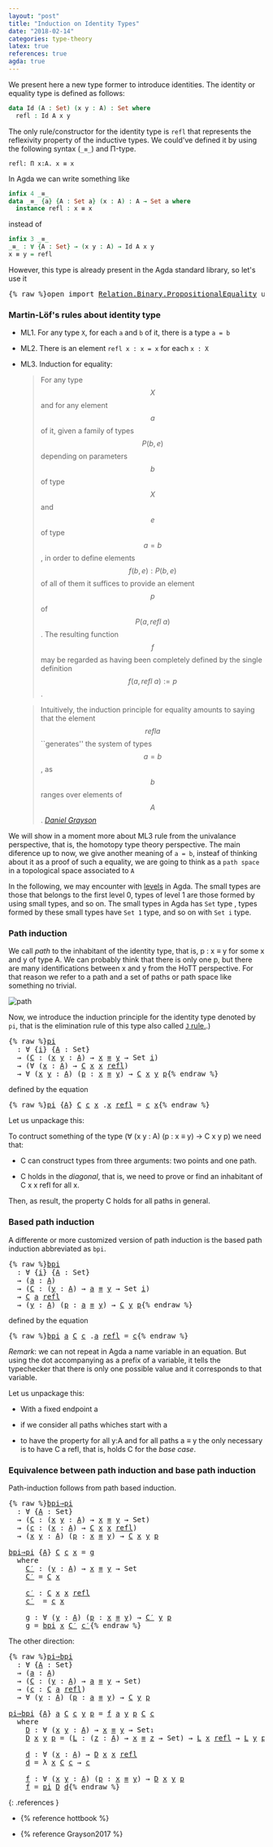 ```yaml
---
layout: "post"
title: "Induction on Identity Types"
date: "2018-02-14"
categories: type-theory
latex: true
references: true
agda: true
---
```


We present here a new type former to introduce identities.
The identity or equality type is defined as follows:

```agda
data Id (A : Set) (x y : A) : Set where
  refl : Id A x y
```

The only rule/constructor for the identity type is `refl` that represents the reflexivity property of
the inductive types. We could've defined it by using the following syntax (`_≡_`) and Π-type.

```
refl: Π x:A. x ≡ x
```

In Agda we can write something like

```agda
infix 4 _≡_
data _≡_ {a} {A : Set a} (x : A) : A → Set a where
  instance refl : x ≡ x
```

instead of

```agda
infix 3 _≡_
_≡_ : ∀ {A : Set} → (x y : A) → Id A x y
x ≡ y = refl
```

However, this type is already present in the Agda standard library, so let's use it

<pre class="Agda">{% raw %}<a id="880" class="Keyword">open</a> <a id="885" class="Keyword">import</a> <a id="892" href="https://agda.github.io/agda-stdlib/Relation.Binary.PropositionalEquality.html" class="Module">Relation.Binary.PropositionalEquality</a> <a id="930" class="Keyword">using</a> <a id="936" class="Symbol">(</a><a id="937" href="https://agda.github.io/agda-stdlib/Agda.Builtin.Equality.html#140" class="InductiveConstructor">refl</a><a id="941" class="Symbol">;</a> <a id="943" href="https://agda.github.io/agda-stdlib/Agda.Builtin.Equality.html#83" class="Datatype Operator">_≡_</a><a id="946" class="Symbol">)</a>{% endraw %}</pre>

### Martin-Löf's rules about identity type

- ML1. For any type `X`, for each `a` and `b` of it, there is a type `a = b`

- ML2. There is an element `refl x : x = x` for each `x : X`

- ML3. Induction for equality:

    > For any type $$X$$ and for any element $$a$$ of it, given a family of types $$P(b,e)$$
    depending on parameters $$b$$ of type $$X$$ and $$e$$ of type $$a=b$$, in order to
    define elements $$f(b,e) : P(b,e)$$ of all of them it suffices to provide an
    element $$p$$ of $$P(a, refl\ a)$$.  The resulting function $$f$$ may be regarded as
    having been completely defined by the single definition $$f(a, refl\ a) := p$$.


    > Intuitively, the induction principle for equality amounts to saying that the
    element $$refl a$$ ``generates'' the system of types $$a=b$$, as $$b$$ ranges
    over elements of $$A$$.
    <cite>[Daniel Grayson](http://arxiv.org/abs/1711.01477)</cite>

We will show in a moment more about ML3 rule from the univalance perspective,
that is, the homotopy type theory perspective. The main diference up to now, we
give another meaning of `a = b`, insteaf of thinking about it as a proof of such
a equality, we are going to think as a `path space` in a topological space
associated to `A`


In the following, we may encounter with [levels](https://pigworker.wordpress.com/2015/01/09/universe-hierarchies/) in Agda.
The small types are those that belongs to the first level 0, types of level 1 are
those formed by using small types, and so on. The small types in Agda has `Set` type ,
types formed by these small types have `Set 1` type, and so on with `Set i` type.

### Path induction

We call *path* to the inhabitant of the identity type, that is, p : x ≡ y for
some x and y of type A. We can probably think that there is only one p, but
there are many identifications between x and y from the HoTT perspective. For that
reason we refer to a path and a set of paths or path space like something no trivial.

![path](/assets/ipe-images/path.png)

Now, we introduce the induction principle for the identity type denoted by `pi`,
that is the elimination rule of this type also called [`J` rule.](https://homotopytypetheory.org/2011/04/10/just-kidding-understanding-identity-elimination-in-homotopy-type-theory/).)

<pre class="Agda">{% raw %}<a id="pi"></a><a id="3244" href="{% endraw %}{{ site.baseurl }}{% link _posts/2018-02-14-induction-on-identity-types.md %}{% raw %}#3244" class="Function">pi</a>
  <a id="3249" class="Symbol">:</a> <a id="3251" class="Symbol">∀</a> <a id="3253" class="Symbol">{</a><a id="3254" href="{% endraw %}{{ site.baseurl }}{% link _posts/2018-02-14-induction-on-identity-types.md %}{% raw %}#3254" class="Bound">i</a><a id="3255" class="Symbol">}</a> <a id="3257" class="Symbol">{</a><a id="3258" href="{% endraw %}{{ site.baseurl }}{% link _posts/2018-02-14-induction-on-identity-types.md %}{% raw %}#3258" class="Bound">A</a> <a id="3260" class="Symbol">:</a> <a id="3262" class="PrimitiveType">Set</a><a id="3265" class="Symbol">}</a>
  <a id="3269" class="Symbol">→</a> <a id="3271" class="Symbol">(</a><a id="3272" href="{% endraw %}{{ site.baseurl }}{% link _posts/2018-02-14-induction-on-identity-types.md %}{% raw %}#3272" class="Bound">C</a> <a id="3274" class="Symbol">:</a> <a id="3276" class="Symbol">(</a><a id="3277" href="{% endraw %}{{ site.baseurl }}{% link _posts/2018-02-14-induction-on-identity-types.md %}{% raw %}#3277" class="Bound">x</a> <a id="3279" href="{% endraw %}{{ site.baseurl }}{% link _posts/2018-02-14-induction-on-identity-types.md %}{% raw %}#3279" class="Bound">y</a> <a id="3281" class="Symbol">:</a> <a id="3283" href="{% endraw %}{{ site.baseurl }}{% link _posts/2018-02-14-induction-on-identity-types.md %}{% raw %}#3258" class="Bound">A</a><a id="3284" class="Symbol">)</a> <a id="3286" class="Symbol">→</a> <a id="3288" href="{% endraw %}{{ site.baseurl }}{% link _posts/2018-02-14-induction-on-identity-types.md %}{% raw %}#3277" class="Bound">x</a> <a id="3290" href="https://agda.github.io/agda-stdlib/Agda.Builtin.Equality.html#83" class="Datatype Operator">≡</a> <a id="3292" href="{% endraw %}{{ site.baseurl }}{% link _posts/2018-02-14-induction-on-identity-types.md %}{% raw %}#3279" class="Bound">y</a> <a id="3294" class="Symbol">→</a> <a id="3296" class="PrimitiveType">Set</a> <a id="3300" href="{% endraw %}{{ site.baseurl }}{% link _posts/2018-02-14-induction-on-identity-types.md %}{% raw %}#3254" class="Bound">i</a><a id="3301" class="Symbol">)</a>
  <a id="3305" class="Symbol">→</a> <a id="3307" class="Symbol">(∀</a> <a id="3310" class="Symbol">(</a><a id="3311" href="{% endraw %}{{ site.baseurl }}{% link _posts/2018-02-14-induction-on-identity-types.md %}{% raw %}#3311" class="Bound">x</a> <a id="3313" class="Symbol">:</a> <a id="3315" href="{% endraw %}{{ site.baseurl }}{% link _posts/2018-02-14-induction-on-identity-types.md %}{% raw %}#3258" class="Bound">A</a><a id="3316" class="Symbol">)</a> <a id="3318" class="Symbol">→</a> <a id="3320" href="{% endraw %}{{ site.baseurl }}{% link _posts/2018-02-14-induction-on-identity-types.md %}{% raw %}#3272" class="Bound">C</a> <a id="3322" href="{% endraw %}{{ site.baseurl }}{% link _posts/2018-02-14-induction-on-identity-types.md %}{% raw %}#3311" class="Bound">x</a> <a id="3324" href="{% endraw %}{{ site.baseurl }}{% link _posts/2018-02-14-induction-on-identity-types.md %}{% raw %}#3311" class="Bound">x</a> <a id="3326" href="https://agda.github.io/agda-stdlib/Agda.Builtin.Equality.html#140" class="InductiveConstructor">refl</a><a id="3330" class="Symbol">)</a>
  <a id="3334" class="Symbol">→</a> <a id="3336" class="Symbol">∀</a> <a id="3338" class="Symbol">(</a><a id="3339" href="{% endraw %}{{ site.baseurl }}{% link _posts/2018-02-14-induction-on-identity-types.md %}{% raw %}#3339" class="Bound">x</a> <a id="3341" href="{% endraw %}{{ site.baseurl }}{% link _posts/2018-02-14-induction-on-identity-types.md %}{% raw %}#3341" class="Bound">y</a> <a id="3343" class="Symbol">:</a> <a id="3345" href="{% endraw %}{{ site.baseurl }}{% link _posts/2018-02-14-induction-on-identity-types.md %}{% raw %}#3258" class="Bound">A</a><a id="3346" class="Symbol">)</a> <a id="3348" class="Symbol">(</a><a id="3349" href="{% endraw %}{{ site.baseurl }}{% link _posts/2018-02-14-induction-on-identity-types.md %}{% raw %}#3349" class="Bound">p</a> <a id="3351" class="Symbol">:</a> <a id="3353" href="{% endraw %}{{ site.baseurl }}{% link _posts/2018-02-14-induction-on-identity-types.md %}{% raw %}#3339" class="Bound">x</a> <a id="3355" href="https://agda.github.io/agda-stdlib/Agda.Builtin.Equality.html#83" class="Datatype Operator">≡</a> <a id="3357" href="{% endraw %}{{ site.baseurl }}{% link _posts/2018-02-14-induction-on-identity-types.md %}{% raw %}#3341" class="Bound">y</a><a id="3358" class="Symbol">)</a> <a id="3360" class="Symbol">→</a> <a id="3362" href="{% endraw %}{{ site.baseurl }}{% link _posts/2018-02-14-induction-on-identity-types.md %}{% raw %}#3272" class="Bound">C</a> <a id="3364" href="{% endraw %}{{ site.baseurl }}{% link _posts/2018-02-14-induction-on-identity-types.md %}{% raw %}#3339" class="Bound">x</a> <a id="3366" href="{% endraw %}{{ site.baseurl }}{% link _posts/2018-02-14-induction-on-identity-types.md %}{% raw %}#3341" class="Bound">y</a> <a id="3368" href="{% endraw %}{{ site.baseurl }}{% link _posts/2018-02-14-induction-on-identity-types.md %}{% raw %}#3349" class="Bound">p</a>{% endraw %}</pre>

defined by the equation

<pre class="Agda">{% raw %}<a id="3420" href="{% endraw %}{{ site.baseurl }}{% link _posts/2018-02-14-induction-on-identity-types.md %}{% raw %}#3244" class="Function">pi</a> <a id="3423" class="Symbol">{</a><a id="3424" href="{% endraw %}{{ site.baseurl }}{% link _posts/2018-02-14-induction-on-identity-types.md %}{% raw %}#3424" class="Bound">A</a><a id="3425" class="Symbol">}</a> <a id="3427" href="{% endraw %}{{ site.baseurl }}{% link _posts/2018-02-14-induction-on-identity-types.md %}{% raw %}#3427" class="Bound">C</a> <a id="3429" href="{% endraw %}{{ site.baseurl }}{% link _posts/2018-02-14-induction-on-identity-types.md %}{% raw %}#3429" class="Bound">c</a> <a id="3431" href="{% endraw %}{{ site.baseurl }}{% link _posts/2018-02-14-induction-on-identity-types.md %}{% raw %}#3431" class="Bound">x</a> <a id="3433" class="DottedPattern Symbol">.</a><a id="3434" href="{% endraw %}{{ site.baseurl }}{% link _posts/2018-02-14-induction-on-identity-types.md %}{% raw %}#3431" class="DottedPattern Bound">x</a> <a id="3436" href="https://agda.github.io/agda-stdlib/Agda.Builtin.Equality.html#140" class="InductiveConstructor">refl</a> <a id="3441" class="Symbol">=</a> <a id="3443" href="{% endraw %}{{ site.baseurl }}{% link _posts/2018-02-14-induction-on-identity-types.md %}{% raw %}#3429" class="Bound">c</a> <a id="3445" href="{% endraw %}{{ site.baseurl }}{% link _posts/2018-02-14-induction-on-identity-types.md %}{% raw %}#3431" class="Bound">x</a>{% endraw %}</pre>

Let us unpackage this:

To contruct something of the type (∀ (x y : A) (p : x ≡ y) → C x y p) we need that:

+ C can construct types from three arguments: two points and one path.

+ C holds in the *diagonal*, that is, we need to prove or find an
inhabitant of C x x refl for all x.

Then, as result, the property C holds for all paths in general.

### Based path induction

A differente or more customized version of path induction is the based
path induction abbreviated as `bpi`.

<pre class="Agda">{% raw %}<a id="bpi"></a><a id="3956" href="{% endraw %}{{ site.baseurl }}{% link _posts/2018-02-14-induction-on-identity-types.md %}{% raw %}#3956" class="Function">bpi</a>
  <a id="3962" class="Symbol">:</a> <a id="3964" class="Symbol">∀</a> <a id="3966" class="Symbol">{</a><a id="3967" href="{% endraw %}{{ site.baseurl }}{% link _posts/2018-02-14-induction-on-identity-types.md %}{% raw %}#3967" class="Bound">i</a><a id="3968" class="Symbol">}</a> <a id="3970" class="Symbol">{</a><a id="3971" href="{% endraw %}{{ site.baseurl }}{% link _posts/2018-02-14-induction-on-identity-types.md %}{% raw %}#3971" class="Bound">A</a> <a id="3973" class="Symbol">:</a> <a id="3975" class="PrimitiveType">Set</a><a id="3978" class="Symbol">}</a>
  <a id="3982" class="Symbol">→</a> <a id="3984" class="Symbol">(</a><a id="3985" href="{% endraw %}{{ site.baseurl }}{% link _posts/2018-02-14-induction-on-identity-types.md %}{% raw %}#3985" class="Bound">a</a> <a id="3987" class="Symbol">:</a> <a id="3989" href="{% endraw %}{{ site.baseurl }}{% link _posts/2018-02-14-induction-on-identity-types.md %}{% raw %}#3971" class="Bound">A</a><a id="3990" class="Symbol">)</a>
  <a id="3994" class="Symbol">→</a> <a id="3996" class="Symbol">(</a><a id="3997" href="{% endraw %}{{ site.baseurl }}{% link _posts/2018-02-14-induction-on-identity-types.md %}{% raw %}#3997" class="Bound">C</a> <a id="3999" class="Symbol">:</a> <a id="4001" class="Symbol">(</a><a id="4002" href="{% endraw %}{{ site.baseurl }}{% link _posts/2018-02-14-induction-on-identity-types.md %}{% raw %}#4002" class="Bound">y</a> <a id="4004" class="Symbol">:</a> <a id="4006" href="{% endraw %}{{ site.baseurl }}{% link _posts/2018-02-14-induction-on-identity-types.md %}{% raw %}#3971" class="Bound">A</a><a id="4007" class="Symbol">)</a> <a id="4009" class="Symbol">→</a> <a id="4011" href="{% endraw %}{{ site.baseurl }}{% link _posts/2018-02-14-induction-on-identity-types.md %}{% raw %}#3985" class="Bound">a</a> <a id="4013" href="https://agda.github.io/agda-stdlib/Agda.Builtin.Equality.html#83" class="Datatype Operator">≡</a> <a id="4015" href="{% endraw %}{{ site.baseurl }}{% link _posts/2018-02-14-induction-on-identity-types.md %}{% raw %}#4002" class="Bound">y</a> <a id="4017" class="Symbol">→</a> <a id="4019" class="PrimitiveType">Set</a> <a id="4023" href="{% endraw %}{{ site.baseurl }}{% link _posts/2018-02-14-induction-on-identity-types.md %}{% raw %}#3967" class="Bound">i</a><a id="4024" class="Symbol">)</a>
  <a id="4028" class="Symbol">→</a> <a id="4030" href="{% endraw %}{{ site.baseurl }}{% link _posts/2018-02-14-induction-on-identity-types.md %}{% raw %}#3997" class="Bound">C</a> <a id="4032" href="{% endraw %}{{ site.baseurl }}{% link _posts/2018-02-14-induction-on-identity-types.md %}{% raw %}#3985" class="Bound">a</a> <a id="4034" href="https://agda.github.io/agda-stdlib/Agda.Builtin.Equality.html#140" class="InductiveConstructor">refl</a>
  <a id="4041" class="Symbol">→</a> <a id="4043" class="Symbol">(</a><a id="4044" href="{% endraw %}{{ site.baseurl }}{% link _posts/2018-02-14-induction-on-identity-types.md %}{% raw %}#4044" class="Bound">y</a> <a id="4046" class="Symbol">:</a> <a id="4048" href="{% endraw %}{{ site.baseurl }}{% link _posts/2018-02-14-induction-on-identity-types.md %}{% raw %}#3971" class="Bound">A</a><a id="4049" class="Symbol">)</a> <a id="4051" class="Symbol">(</a><a id="4052" href="{% endraw %}{{ site.baseurl }}{% link _posts/2018-02-14-induction-on-identity-types.md %}{% raw %}#4052" class="Bound">p</a> <a id="4054" class="Symbol">:</a> <a id="4056" href="{% endraw %}{{ site.baseurl }}{% link _posts/2018-02-14-induction-on-identity-types.md %}{% raw %}#3985" class="Bound">a</a> <a id="4058" href="https://agda.github.io/agda-stdlib/Agda.Builtin.Equality.html#83" class="Datatype Operator">≡</a> <a id="4060" href="{% endraw %}{{ site.baseurl }}{% link _posts/2018-02-14-induction-on-identity-types.md %}{% raw %}#4044" class="Bound">y</a><a id="4061" class="Symbol">)</a> <a id="4063" class="Symbol">→</a> <a id="4065" href="{% endraw %}{{ site.baseurl }}{% link _posts/2018-02-14-induction-on-identity-types.md %}{% raw %}#3997" class="Bound">C</a> <a id="4067" href="{% endraw %}{{ site.baseurl }}{% link _posts/2018-02-14-induction-on-identity-types.md %}{% raw %}#4044" class="Bound">y</a> <a id="4069" href="{% endraw %}{{ site.baseurl }}{% link _posts/2018-02-14-induction-on-identity-types.md %}{% raw %}#4052" class="Bound">p</a>{% endraw %}</pre>

defined by the equation

<pre class="Agda">{% raw %}<a id="4121" href="{% endraw %}{{ site.baseurl }}{% link _posts/2018-02-14-induction-on-identity-types.md %}{% raw %}#3956" class="Function">bpi</a> <a id="4125" href="{% endraw %}{{ site.baseurl }}{% link _posts/2018-02-14-induction-on-identity-types.md %}{% raw %}#4125" class="Bound">a</a> <a id="4127" href="{% endraw %}{{ site.baseurl }}{% link _posts/2018-02-14-induction-on-identity-types.md %}{% raw %}#4127" class="Bound">C</a> <a id="4129" href="{% endraw %}{{ site.baseurl }}{% link _posts/2018-02-14-induction-on-identity-types.md %}{% raw %}#4129" class="Bound">c</a> <a id="4131" class="DottedPattern Symbol">.</a><a id="4132" href="{% endraw %}{{ site.baseurl }}{% link _posts/2018-02-14-induction-on-identity-types.md %}{% raw %}#4125" class="DottedPattern Bound">a</a> <a id="4134" href="https://agda.github.io/agda-stdlib/Agda.Builtin.Equality.html#140" class="InductiveConstructor">refl</a> <a id="4139" class="Symbol">=</a> <a id="4141" href="{% endraw %}{{ site.baseurl }}{% link _posts/2018-02-14-induction-on-identity-types.md %}{% raw %}#4129" class="Bound">c</a>{% endraw %}</pre>

*Remark*: we can not repeat in Agda a name variable in an equation. But using
the dot accompanying as a prefix of a variable, it tells the typechecker that
there is only one possible value and it corresponds to that variable.

Let us unpackage this:

+ With a fixed endpoint a

+ if we consider all paths whiches start with a

+ to have the property for all y:A and for all paths a ≡ y the only
necessary is to have C a refl, that is, holds C for the *base case*.


### Equivalence between path induction and base path induction

Path-induction follows from path based induction.

<pre class="Agda">{% raw %}<a id="bpi⇒pi"></a><a id="4749" href="{% endraw %}{{ site.baseurl }}{% link _posts/2018-02-14-induction-on-identity-types.md %}{% raw %}#4749" class="Function">bpi⇒pi</a>
  <a id="4758" class="Symbol">:</a> <a id="4760" class="Symbol">∀</a> <a id="4762" class="Symbol">{</a><a id="4763" href="{% endraw %}{{ site.baseurl }}{% link _posts/2018-02-14-induction-on-identity-types.md %}{% raw %}#4763" class="Bound">A</a> <a id="4765" class="Symbol">:</a> <a id="4767" class="PrimitiveType">Set</a><a id="4770" class="Symbol">}</a>
  <a id="4774" class="Symbol">→</a> <a id="4776" class="Symbol">(</a><a id="4777" href="{% endraw %}{{ site.baseurl }}{% link _posts/2018-02-14-induction-on-identity-types.md %}{% raw %}#4777" class="Bound">C</a> <a id="4779" class="Symbol">:</a> <a id="4781" class="Symbol">(</a><a id="4782" href="{% endraw %}{{ site.baseurl }}{% link _posts/2018-02-14-induction-on-identity-types.md %}{% raw %}#4782" class="Bound">x</a> <a id="4784" href="{% endraw %}{{ site.baseurl }}{% link _posts/2018-02-14-induction-on-identity-types.md %}{% raw %}#4784" class="Bound">y</a> <a id="4786" class="Symbol">:</a> <a id="4788" href="{% endraw %}{{ site.baseurl }}{% link _posts/2018-02-14-induction-on-identity-types.md %}{% raw %}#4763" class="Bound">A</a><a id="4789" class="Symbol">)</a> <a id="4791" class="Symbol">→</a> <a id="4793" href="{% endraw %}{{ site.baseurl }}{% link _posts/2018-02-14-induction-on-identity-types.md %}{% raw %}#4782" class="Bound">x</a> <a id="4795" href="https://agda.github.io/agda-stdlib/Agda.Builtin.Equality.html#83" class="Datatype Operator">≡</a> <a id="4797" href="{% endraw %}{{ site.baseurl }}{% link _posts/2018-02-14-induction-on-identity-types.md %}{% raw %}#4784" class="Bound">y</a> <a id="4799" class="Symbol">→</a> <a id="4801" class="PrimitiveType">Set</a><a id="4804" class="Symbol">)</a>
  <a id="4808" class="Symbol">→</a> <a id="4810" class="Symbol">(</a><a id="4811" href="{% endraw %}{{ site.baseurl }}{% link _posts/2018-02-14-induction-on-identity-types.md %}{% raw %}#4811" class="Bound">c</a> <a id="4813" class="Symbol">:</a> <a id="4815" class="Symbol">(</a><a id="4816" href="{% endraw %}{{ site.baseurl }}{% link _posts/2018-02-14-induction-on-identity-types.md %}{% raw %}#4816" class="Bound">x</a> <a id="4818" class="Symbol">:</a> <a id="4820" href="{% endraw %}{{ site.baseurl }}{% link _posts/2018-02-14-induction-on-identity-types.md %}{% raw %}#4763" class="Bound">A</a><a id="4821" class="Symbol">)</a> <a id="4823" class="Symbol">→</a> <a id="4825" href="{% endraw %}{{ site.baseurl }}{% link _posts/2018-02-14-induction-on-identity-types.md %}{% raw %}#4777" class="Bound">C</a> <a id="4827" href="{% endraw %}{{ site.baseurl }}{% link _posts/2018-02-14-induction-on-identity-types.md %}{% raw %}#4816" class="Bound">x</a> <a id="4829" href="{% endraw %}{{ site.baseurl }}{% link _posts/2018-02-14-induction-on-identity-types.md %}{% raw %}#4816" class="Bound">x</a> <a id="4831" href="https://agda.github.io/agda-stdlib/Agda.Builtin.Equality.html#140" class="InductiveConstructor">refl</a><a id="4835" class="Symbol">)</a>
  <a id="4839" class="Symbol">→</a> <a id="4841" class="Symbol">(</a><a id="4842" href="{% endraw %}{{ site.baseurl }}{% link _posts/2018-02-14-induction-on-identity-types.md %}{% raw %}#4842" class="Bound">x</a> <a id="4844" href="{% endraw %}{{ site.baseurl }}{% link _posts/2018-02-14-induction-on-identity-types.md %}{% raw %}#4844" class="Bound">y</a> <a id="4846" class="Symbol">:</a> <a id="4848" href="{% endraw %}{{ site.baseurl }}{% link _posts/2018-02-14-induction-on-identity-types.md %}{% raw %}#4763" class="Bound">A</a><a id="4849" class="Symbol">)</a> <a id="4851" class="Symbol">(</a><a id="4852" href="{% endraw %}{{ site.baseurl }}{% link _posts/2018-02-14-induction-on-identity-types.md %}{% raw %}#4852" class="Bound">p</a> <a id="4854" class="Symbol">:</a> <a id="4856" href="{% endraw %}{{ site.baseurl }}{% link _posts/2018-02-14-induction-on-identity-types.md %}{% raw %}#4842" class="Bound">x</a> <a id="4858" href="https://agda.github.io/agda-stdlib/Agda.Builtin.Equality.html#83" class="Datatype Operator">≡</a> <a id="4860" href="{% endraw %}{{ site.baseurl }}{% link _posts/2018-02-14-induction-on-identity-types.md %}{% raw %}#4844" class="Bound">y</a><a id="4861" class="Symbol">)</a> <a id="4863" class="Symbol">→</a> <a id="4865" href="{% endraw %}{{ site.baseurl }}{% link _posts/2018-02-14-induction-on-identity-types.md %}{% raw %}#4777" class="Bound">C</a> <a id="4867" href="{% endraw %}{{ site.baseurl }}{% link _posts/2018-02-14-induction-on-identity-types.md %}{% raw %}#4842" class="Bound">x</a> <a id="4869" href="{% endraw %}{{ site.baseurl }}{% link _posts/2018-02-14-induction-on-identity-types.md %}{% raw %}#4844" class="Bound">y</a> <a id="4871" href="{% endraw %}{{ site.baseurl }}{% link _posts/2018-02-14-induction-on-identity-types.md %}{% raw %}#4852" class="Bound">p</a>

<a id="4874" href="{% endraw %}{{ site.baseurl }}{% link _posts/2018-02-14-induction-on-identity-types.md %}{% raw %}#4749" class="Function">bpi⇒pi</a> <a id="4881" class="Symbol">{</a><a id="4882" href="{% endraw %}{{ site.baseurl }}{% link _posts/2018-02-14-induction-on-identity-types.md %}{% raw %}#4882" class="Bound">A</a><a id="4883" class="Symbol">}</a> <a id="4885" href="{% endraw %}{{ site.baseurl }}{% link _posts/2018-02-14-induction-on-identity-types.md %}{% raw %}#4885" class="Bound">C</a> <a id="4887" href="{% endraw %}{{ site.baseurl }}{% link _posts/2018-02-14-induction-on-identity-types.md %}{% raw %}#4887" class="Bound">c</a> <a id="4889" href="{% endraw %}{{ site.baseurl }}{% link _posts/2018-02-14-induction-on-identity-types.md %}{% raw %}#4889" class="Bound">x</a> <a id="4891" class="Symbol">=</a> <a id="4893" href="{% endraw %}{{ site.baseurl }}{% link _posts/2018-02-14-induction-on-identity-types.md %}{% raw %}#4987" class="Function">g</a>
  <a id="4897" class="Keyword">where</a>
    <a id="4907" href="{% endraw %}{{ site.baseurl }}{% link _posts/2018-02-14-induction-on-identity-types.md %}{% raw %}#4907" class="Function">C′</a> <a id="4910" class="Symbol">:</a> <a id="4912" class="Symbol">(</a><a id="4913" href="{% endraw %}{{ site.baseurl }}{% link _posts/2018-02-14-induction-on-identity-types.md %}{% raw %}#4913" class="Bound">y</a> <a id="4915" class="Symbol">:</a> <a id="4917" href="{% endraw %}{{ site.baseurl }}{% link _posts/2018-02-14-induction-on-identity-types.md %}{% raw %}#4882" class="Bound">A</a><a id="4918" class="Symbol">)</a> <a id="4920" class="Symbol">→</a> <a id="4922" href="{% endraw %}{{ site.baseurl }}{% link _posts/2018-02-14-induction-on-identity-types.md %}{% raw %}#4889" class="Bound">x</a> <a id="4924" href="https://agda.github.io/agda-stdlib/Agda.Builtin.Equality.html#83" class="Datatype Operator">≡</a> <a id="4926" href="{% endraw %}{{ site.baseurl }}{% link _posts/2018-02-14-induction-on-identity-types.md %}{% raw %}#4913" class="Bound">y</a> <a id="4928" class="Symbol">→</a> <a id="4930" class="PrimitiveType">Set</a>
    <a id="4938" href="{% endraw %}{{ site.baseurl }}{% link _posts/2018-02-14-induction-on-identity-types.md %}{% raw %}#4907" class="Function">C′</a> <a id="4941" class="Symbol">=</a> <a id="4943" href="{% endraw %}{{ site.baseurl }}{% link _posts/2018-02-14-induction-on-identity-types.md %}{% raw %}#4885" class="Bound">C</a> <a id="4945" href="{% endraw %}{{ site.baseurl }}{% link _posts/2018-02-14-induction-on-identity-types.md %}{% raw %}#4889" class="Bound">x</a>

    <a id="4952" href="{% endraw %}{{ site.baseurl }}{% link _posts/2018-02-14-induction-on-identity-types.md %}{% raw %}#4952" class="Function">c′</a> <a id="4955" class="Symbol">:</a> <a id="4957" href="{% endraw %}{{ site.baseurl }}{% link _posts/2018-02-14-induction-on-identity-types.md %}{% raw %}#4885" class="Bound">C</a> <a id="4959" href="{% endraw %}{{ site.baseurl }}{% link _posts/2018-02-14-induction-on-identity-types.md %}{% raw %}#4889" class="Bound">x</a> <a id="4961" href="{% endraw %}{{ site.baseurl }}{% link _posts/2018-02-14-induction-on-identity-types.md %}{% raw %}#4889" class="Bound">x</a> <a id="4963" href="https://agda.github.io/agda-stdlib/Agda.Builtin.Equality.html#140" class="InductiveConstructor">refl</a>
    <a id="4972" href="{% endraw %}{{ site.baseurl }}{% link _posts/2018-02-14-induction-on-identity-types.md %}{% raw %}#4952" class="Function">c′</a>  <a id="4976" class="Symbol">=</a> <a id="4978" href="{% endraw %}{{ site.baseurl }}{% link _posts/2018-02-14-induction-on-identity-types.md %}{% raw %}#4887" class="Bound">c</a> <a id="4980" href="{% endraw %}{{ site.baseurl }}{% link _posts/2018-02-14-induction-on-identity-types.md %}{% raw %}#4889" class="Bound">x</a>

    <a id="4987" href="{% endraw %}{{ site.baseurl }}{% link _posts/2018-02-14-induction-on-identity-types.md %}{% raw %}#4987" class="Function">g</a> <a id="4989" class="Symbol">:</a> <a id="4991" class="Symbol">∀</a> <a id="4993" class="Symbol">(</a><a id="4994" href="{% endraw %}{{ site.baseurl }}{% link _posts/2018-02-14-induction-on-identity-types.md %}{% raw %}#4994" class="Bound">y</a> <a id="4996" class="Symbol">:</a> <a id="4998" href="{% endraw %}{{ site.baseurl }}{% link _posts/2018-02-14-induction-on-identity-types.md %}{% raw %}#4882" class="Bound">A</a><a id="4999" class="Symbol">)</a> <a id="5001" class="Symbol">(</a><a id="5002" href="{% endraw %}{{ site.baseurl }}{% link _posts/2018-02-14-induction-on-identity-types.md %}{% raw %}#5002" class="Bound">p</a> <a id="5004" class="Symbol">:</a> <a id="5006" href="{% endraw %}{{ site.baseurl }}{% link _posts/2018-02-14-induction-on-identity-types.md %}{% raw %}#4889" class="Bound">x</a> <a id="5008" href="https://agda.github.io/agda-stdlib/Agda.Builtin.Equality.html#83" class="Datatype Operator">≡</a> <a id="5010" href="{% endraw %}{{ site.baseurl }}{% link _posts/2018-02-14-induction-on-identity-types.md %}{% raw %}#4994" class="Bound">y</a><a id="5011" class="Symbol">)</a> <a id="5013" class="Symbol">→</a> <a id="5015" href="{% endraw %}{{ site.baseurl }}{% link _posts/2018-02-14-induction-on-identity-types.md %}{% raw %}#4907" class="Function">C′</a> <a id="5018" href="{% endraw %}{{ site.baseurl }}{% link _posts/2018-02-14-induction-on-identity-types.md %}{% raw %}#4994" class="Bound">y</a> <a id="5020" href="{% endraw %}{{ site.baseurl }}{% link _posts/2018-02-14-induction-on-identity-types.md %}{% raw %}#5002" class="Bound">p</a>
    <a id="5026" href="{% endraw %}{{ site.baseurl }}{% link _posts/2018-02-14-induction-on-identity-types.md %}{% raw %}#4987" class="Function">g</a> <a id="5028" class="Symbol">=</a> <a id="5030" href="{% endraw %}{{ site.baseurl }}{% link _posts/2018-02-14-induction-on-identity-types.md %}{% raw %}#3956" class="Function">bpi</a> <a id="5034" href="{% endraw %}{{ site.baseurl }}{% link _posts/2018-02-14-induction-on-identity-types.md %}{% raw %}#4889" class="Bound">x</a> <a id="5036" href="{% endraw %}{{ site.baseurl }}{% link _posts/2018-02-14-induction-on-identity-types.md %}{% raw %}#4907" class="Function">C′</a> <a id="5039" href="{% endraw %}{{ site.baseurl }}{% link _posts/2018-02-14-induction-on-identity-types.md %}{% raw %}#4952" class="Function">c′</a>{% endraw %}</pre>

The other direction:

<pre class="Agda">{% raw %}<a id="pi⇒bpi"></a><a id="5089" href="{% endraw %}{{ site.baseurl }}{% link _posts/2018-02-14-induction-on-identity-types.md %}{% raw %}#5089" class="Function">pi⇒bpi</a>
  <a id="5098" class="Symbol">:</a> <a id="5100" class="Symbol">∀</a> <a id="5102" class="Symbol">{</a><a id="5103" href="{% endraw %}{{ site.baseurl }}{% link _posts/2018-02-14-induction-on-identity-types.md %}{% raw %}#5103" class="Bound">A</a> <a id="5105" class="Symbol">:</a> <a id="5107" class="PrimitiveType">Set</a><a id="5110" class="Symbol">}</a>
  <a id="5114" class="Symbol">→</a> <a id="5116" class="Symbol">(</a><a id="5117" href="{% endraw %}{{ site.baseurl }}{% link _posts/2018-02-14-induction-on-identity-types.md %}{% raw %}#5117" class="Bound">a</a> <a id="5119" class="Symbol">:</a> <a id="5121" href="{% endraw %}{{ site.baseurl }}{% link _posts/2018-02-14-induction-on-identity-types.md %}{% raw %}#5103" class="Bound">A</a><a id="5122" class="Symbol">)</a>
  <a id="5126" class="Symbol">→</a> <a id="5128" class="Symbol">(</a><a id="5129" href="{% endraw %}{{ site.baseurl }}{% link _posts/2018-02-14-induction-on-identity-types.md %}{% raw %}#5129" class="Bound">C</a> <a id="5131" class="Symbol">:</a> <a id="5133" class="Symbol">(</a><a id="5134" href="{% endraw %}{{ site.baseurl }}{% link _posts/2018-02-14-induction-on-identity-types.md %}{% raw %}#5134" class="Bound">y</a> <a id="5136" class="Symbol">:</a> <a id="5138" href="{% endraw %}{{ site.baseurl }}{% link _posts/2018-02-14-induction-on-identity-types.md %}{% raw %}#5103" class="Bound">A</a><a id="5139" class="Symbol">)</a> <a id="5141" class="Symbol">→</a> <a id="5143" href="{% endraw %}{{ site.baseurl }}{% link _posts/2018-02-14-induction-on-identity-types.md %}{% raw %}#5117" class="Bound">a</a> <a id="5145" href="https://agda.github.io/agda-stdlib/Agda.Builtin.Equality.html#83" class="Datatype Operator">≡</a> <a id="5147" href="{% endraw %}{{ site.baseurl }}{% link _posts/2018-02-14-induction-on-identity-types.md %}{% raw %}#5134" class="Bound">y</a> <a id="5149" class="Symbol">→</a> <a id="5151" class="PrimitiveType">Set</a><a id="5154" class="Symbol">)</a>
  <a id="5158" class="Symbol">→</a> <a id="5160" class="Symbol">(</a><a id="5161" href="{% endraw %}{{ site.baseurl }}{% link _posts/2018-02-14-induction-on-identity-types.md %}{% raw %}#5161" class="Bound">c</a> <a id="5163" class="Symbol">:</a> <a id="5165" href="{% endraw %}{{ site.baseurl }}{% link _posts/2018-02-14-induction-on-identity-types.md %}{% raw %}#5129" class="Bound">C</a> <a id="5167" href="{% endraw %}{{ site.baseurl }}{% link _posts/2018-02-14-induction-on-identity-types.md %}{% raw %}#5117" class="Bound">a</a> <a id="5169" href="https://agda.github.io/agda-stdlib/Agda.Builtin.Equality.html#140" class="InductiveConstructor">refl</a><a id="5173" class="Symbol">)</a>
  <a id="5177" class="Symbol">→</a> <a id="5179" class="Symbol">∀</a> <a id="5181" class="Symbol">(</a><a id="5182" href="{% endraw %}{{ site.baseurl }}{% link _posts/2018-02-14-induction-on-identity-types.md %}{% raw %}#5182" class="Bound">y</a> <a id="5184" class="Symbol">:</a> <a id="5186" href="{% endraw %}{{ site.baseurl }}{% link _posts/2018-02-14-induction-on-identity-types.md %}{% raw %}#5103" class="Bound">A</a><a id="5187" class="Symbol">)</a> <a id="5189" class="Symbol">(</a><a id="5190" href="{% endraw %}{{ site.baseurl }}{% link _posts/2018-02-14-induction-on-identity-types.md %}{% raw %}#5190" class="Bound">p</a> <a id="5192" class="Symbol">:</a> <a id="5194" href="{% endraw %}{{ site.baseurl }}{% link _posts/2018-02-14-induction-on-identity-types.md %}{% raw %}#5117" class="Bound">a</a> <a id="5196" href="https://agda.github.io/agda-stdlib/Agda.Builtin.Equality.html#83" class="Datatype Operator">≡</a> <a id="5198" href="{% endraw %}{{ site.baseurl }}{% link _posts/2018-02-14-induction-on-identity-types.md %}{% raw %}#5182" class="Bound">y</a><a id="5199" class="Symbol">)</a> <a id="5201" class="Symbol">→</a> <a id="5203" href="{% endraw %}{{ site.baseurl }}{% link _posts/2018-02-14-induction-on-identity-types.md %}{% raw %}#5129" class="Bound">C</a> <a id="5205" href="{% endraw %}{{ site.baseurl }}{% link _posts/2018-02-14-induction-on-identity-types.md %}{% raw %}#5182" class="Bound">y</a> <a id="5207" href="{% endraw %}{{ site.baseurl }}{% link _posts/2018-02-14-induction-on-identity-types.md %}{% raw %}#5190" class="Bound">p</a>

<a id="5210" href="{% endraw %}{{ site.baseurl }}{% link _posts/2018-02-14-induction-on-identity-types.md %}{% raw %}#5089" class="Function">pi⇒bpi</a> <a id="5217" class="Symbol">{</a><a id="5218" href="{% endraw %}{{ site.baseurl }}{% link _posts/2018-02-14-induction-on-identity-types.md %}{% raw %}#5218" class="Bound">A</a><a id="5219" class="Symbol">}</a> <a id="5221" href="{% endraw %}{{ site.baseurl }}{% link _posts/2018-02-14-induction-on-identity-types.md %}{% raw %}#5221" class="Bound">a</a> <a id="5223" href="{% endraw %}{{ site.baseurl }}{% link _posts/2018-02-14-induction-on-identity-types.md %}{% raw %}#5223" class="Bound">C</a> <a id="5225" href="{% endraw %}{{ site.baseurl }}{% link _posts/2018-02-14-induction-on-identity-types.md %}{% raw %}#5225" class="Bound">c</a> <a id="5227" href="{% endraw %}{{ site.baseurl }}{% link _posts/2018-02-14-induction-on-identity-types.md %}{% raw %}#5227" class="Bound">y</a> <a id="5229" href="{% endraw %}{{ site.baseurl }}{% link _posts/2018-02-14-induction-on-identity-types.md %}{% raw %}#5229" class="Bound">p</a> <a id="5231" class="Symbol">=</a> <a id="5233" href="{% endraw %}{{ site.baseurl }}{% link _posts/2018-02-14-induction-on-identity-types.md %}{% raw %}#5406" class="Function">f</a> <a id="5235" href="{% endraw %}{{ site.baseurl }}{% link _posts/2018-02-14-induction-on-identity-types.md %}{% raw %}#5221" class="Bound">a</a> <a id="5237" href="{% endraw %}{{ site.baseurl }}{% link _posts/2018-02-14-induction-on-identity-types.md %}{% raw %}#5227" class="Bound">y</a> <a id="5239" href="{% endraw %}{{ site.baseurl }}{% link _posts/2018-02-14-induction-on-identity-types.md %}{% raw %}#5229" class="Bound">p</a> <a id="5241" href="{% endraw %}{{ site.baseurl }}{% link _posts/2018-02-14-induction-on-identity-types.md %}{% raw %}#5223" class="Bound">C</a> <a id="5243" href="{% endraw %}{{ site.baseurl }}{% link _posts/2018-02-14-induction-on-identity-types.md %}{% raw %}#5225" class="Bound">c</a>
  <a id="5247" class="Keyword">where</a>
    <a id="5257" href="{% endraw %}{{ site.baseurl }}{% link _posts/2018-02-14-induction-on-identity-types.md %}{% raw %}#5257" class="Function">D</a> <a id="5259" class="Symbol">:</a> <a id="5261" class="Symbol">∀</a> <a id="5263" class="Symbol">(</a><a id="5264" href="{% endraw %}{{ site.baseurl }}{% link _posts/2018-02-14-induction-on-identity-types.md %}{% raw %}#5264" class="Bound">x</a> <a id="5266" href="{% endraw %}{{ site.baseurl }}{% link _posts/2018-02-14-induction-on-identity-types.md %}{% raw %}#5266" class="Bound">y</a> <a id="5268" class="Symbol">:</a> <a id="5270" href="{% endraw %}{{ site.baseurl }}{% link _posts/2018-02-14-induction-on-identity-types.md %}{% raw %}#5218" class="Bound">A</a><a id="5271" class="Symbol">)</a> <a id="5273" class="Symbol">→</a> <a id="5275" href="{% endraw %}{{ site.baseurl }}{% link _posts/2018-02-14-induction-on-identity-types.md %}{% raw %}#5264" class="Bound">x</a> <a id="5277" href="https://agda.github.io/agda-stdlib/Agda.Builtin.Equality.html#83" class="Datatype Operator">≡</a> <a id="5279" href="{% endraw %}{{ site.baseurl }}{% link _posts/2018-02-14-induction-on-identity-types.md %}{% raw %}#5266" class="Bound">y</a> <a id="5281" class="Symbol">→</a> <a id="5283" class="PrimitiveType">Set₁</a>
    <a id="5292" href="{% endraw %}{{ site.baseurl }}{% link _posts/2018-02-14-induction-on-identity-types.md %}{% raw %}#5257" class="Function">D</a> <a id="5294" href="{% endraw %}{{ site.baseurl }}{% link _posts/2018-02-14-induction-on-identity-types.md %}{% raw %}#5294" class="Bound">x</a> <a id="5296" href="{% endraw %}{{ site.baseurl }}{% link _posts/2018-02-14-induction-on-identity-types.md %}{% raw %}#5296" class="Bound">y</a> <a id="5298" href="{% endraw %}{{ site.baseurl }}{% link _posts/2018-02-14-induction-on-identity-types.md %}{% raw %}#5298" class="Bound">p</a> <a id="5300" class="Symbol">=</a> <a id="5302" class="Symbol">(</a><a id="5303" href="{% endraw %}{{ site.baseurl }}{% link _posts/2018-02-14-induction-on-identity-types.md %}{% raw %}#5303" class="Bound">L</a> <a id="5305" class="Symbol">:</a> <a id="5307" class="Symbol">(</a><a id="5308" href="{% endraw %}{{ site.baseurl }}{% link _posts/2018-02-14-induction-on-identity-types.md %}{% raw %}#5308" class="Bound">z</a> <a id="5310" class="Symbol">:</a> <a id="5312" href="{% endraw %}{{ site.baseurl }}{% link _posts/2018-02-14-induction-on-identity-types.md %}{% raw %}#5218" class="Bound">A</a><a id="5313" class="Symbol">)</a> <a id="5315" class="Symbol">→</a> <a id="5317" href="{% endraw %}{{ site.baseurl }}{% link _posts/2018-02-14-induction-on-identity-types.md %}{% raw %}#5294" class="Bound">x</a> <a id="5319" href="https://agda.github.io/agda-stdlib/Agda.Builtin.Equality.html#83" class="Datatype Operator">≡</a> <a id="5321" href="{% endraw %}{{ site.baseurl }}{% link _posts/2018-02-14-induction-on-identity-types.md %}{% raw %}#5308" class="Bound">z</a> <a id="5323" class="Symbol">→</a> <a id="5325" class="PrimitiveType">Set</a><a id="5328" class="Symbol">)</a> <a id="5330" class="Symbol">→</a> <a id="5332" href="{% endraw %}{{ site.baseurl }}{% link _posts/2018-02-14-induction-on-identity-types.md %}{% raw %}#5303" class="Bound">L</a> <a id="5334" href="{% endraw %}{{ site.baseurl }}{% link _posts/2018-02-14-induction-on-identity-types.md %}{% raw %}#5294" class="Bound">x</a> <a id="5336" href="https://agda.github.io/agda-stdlib/Agda.Builtin.Equality.html#140" class="InductiveConstructor">refl</a> <a id="5341" class="Symbol">→</a> <a id="5343" href="{% endraw %}{{ site.baseurl }}{% link _posts/2018-02-14-induction-on-identity-types.md %}{% raw %}#5303" class="Bound">L</a> <a id="5345" href="{% endraw %}{{ site.baseurl }}{% link _posts/2018-02-14-induction-on-identity-types.md %}{% raw %}#5296" class="Bound">y</a> <a id="5347" href="{% endraw %}{{ site.baseurl }}{% link _posts/2018-02-14-induction-on-identity-types.md %}{% raw %}#5298" class="Bound">p</a>

    <a id="5354" href="{% endraw %}{{ site.baseurl }}{% link _posts/2018-02-14-induction-on-identity-types.md %}{% raw %}#5354" class="Function">d</a> <a id="5356" class="Symbol">:</a> <a id="5358" class="Symbol">∀</a> <a id="5360" class="Symbol">(</a><a id="5361" href="{% endraw %}{{ site.baseurl }}{% link _posts/2018-02-14-induction-on-identity-types.md %}{% raw %}#5361" class="Bound">x</a> <a id="5363" class="Symbol">:</a> <a id="5365" href="{% endraw %}{{ site.baseurl }}{% link _posts/2018-02-14-induction-on-identity-types.md %}{% raw %}#5218" class="Bound">A</a><a id="5366" class="Symbol">)</a> <a id="5368" class="Symbol">→</a> <a id="5370" href="{% endraw %}{{ site.baseurl }}{% link _posts/2018-02-14-induction-on-identity-types.md %}{% raw %}#5257" class="Function">D</a> <a id="5372" href="{% endraw %}{{ site.baseurl }}{% link _posts/2018-02-14-induction-on-identity-types.md %}{% raw %}#5361" class="Bound">x</a> <a id="5374" href="{% endraw %}{{ site.baseurl }}{% link _posts/2018-02-14-induction-on-identity-types.md %}{% raw %}#5361" class="Bound">x</a> <a id="5376" href="https://agda.github.io/agda-stdlib/Agda.Builtin.Equality.html#140" class="InductiveConstructor">refl</a>
    <a id="5385" href="{% endraw %}{{ site.baseurl }}{% link _posts/2018-02-14-induction-on-identity-types.md %}{% raw %}#5354" class="Function">d</a> <a id="5387" class="Symbol">=</a> <a id="5389" class="Symbol">λ</a> <a id="5391" href="{% endraw %}{{ site.baseurl }}{% link _posts/2018-02-14-induction-on-identity-types.md %}{% raw %}#5391" class="Bound">x</a> <a id="5393" href="{% endraw %}{{ site.baseurl }}{% link _posts/2018-02-14-induction-on-identity-types.md %}{% raw %}#5393" class="Bound">C</a> <a id="5395" href="{% endraw %}{{ site.baseurl }}{% link _posts/2018-02-14-induction-on-identity-types.md %}{% raw %}#5395" class="Bound">c</a> <a id="5397" class="Symbol">→</a> <a id="5399" href="{% endraw %}{{ site.baseurl }}{% link _posts/2018-02-14-induction-on-identity-types.md %}{% raw %}#5395" class="Bound">c</a>

    <a id="5406" href="{% endraw %}{{ site.baseurl }}{% link _posts/2018-02-14-induction-on-identity-types.md %}{% raw %}#5406" class="Function">f</a> <a id="5408" class="Symbol">:</a> <a id="5410" class="Symbol">∀</a> <a id="5412" class="Symbol">(</a><a id="5413" href="{% endraw %}{{ site.baseurl }}{% link _posts/2018-02-14-induction-on-identity-types.md %}{% raw %}#5413" class="Bound">x</a> <a id="5415" href="{% endraw %}{{ site.baseurl }}{% link _posts/2018-02-14-induction-on-identity-types.md %}{% raw %}#5415" class="Bound">y</a> <a id="5417" class="Symbol">:</a> <a id="5419" href="{% endraw %}{{ site.baseurl }}{% link _posts/2018-02-14-induction-on-identity-types.md %}{% raw %}#5218" class="Bound">A</a><a id="5420" class="Symbol">)</a> <a id="5422" class="Symbol">(</a><a id="5423" href="{% endraw %}{{ site.baseurl }}{% link _posts/2018-02-14-induction-on-identity-types.md %}{% raw %}#5423" class="Bound">p</a> <a id="5425" class="Symbol">:</a> <a id="5427" href="{% endraw %}{{ site.baseurl }}{% link _posts/2018-02-14-induction-on-identity-types.md %}{% raw %}#5413" class="Bound">x</a> <a id="5429" href="https://agda.github.io/agda-stdlib/Agda.Builtin.Equality.html#83" class="Datatype Operator">≡</a> <a id="5431" href="{% endraw %}{{ site.baseurl }}{% link _posts/2018-02-14-induction-on-identity-types.md %}{% raw %}#5415" class="Bound">y</a><a id="5432" class="Symbol">)</a> <a id="5434" class="Symbol">→</a> <a id="5436" href="{% endraw %}{{ site.baseurl }}{% link _posts/2018-02-14-induction-on-identity-types.md %}{% raw %}#5257" class="Function">D</a> <a id="5438" href="{% endraw %}{{ site.baseurl }}{% link _posts/2018-02-14-induction-on-identity-types.md %}{% raw %}#5413" class="Bound">x</a> <a id="5440" href="{% endraw %}{{ site.baseurl }}{% link _posts/2018-02-14-induction-on-identity-types.md %}{% raw %}#5415" class="Bound">y</a> <a id="5442" href="{% endraw %}{{ site.baseurl }}{% link _posts/2018-02-14-induction-on-identity-types.md %}{% raw %}#5423" class="Bound">p</a>
    <a id="5448" href="{% endraw %}{{ site.baseurl }}{% link _posts/2018-02-14-induction-on-identity-types.md %}{% raw %}#5406" class="Function">f</a> <a id="5450" class="Symbol">=</a> <a id="5452" href="{% endraw %}{{ site.baseurl }}{% link _posts/2018-02-14-induction-on-identity-types.md %}{% raw %}#3244" class="Function">pi</a> <a id="5455" href="{% endraw %}{{ site.baseurl }}{% link _posts/2018-02-14-induction-on-identity-types.md %}{% raw %}#5257" class="Function">D</a> <a id="5457" href="{% endraw %}{{ site.baseurl }}{% link _posts/2018-02-14-induction-on-identity-types.md %}{% raw %}#5354" class="Function">d</a>{% endraw %}</pre>

{: .references }

  - {% reference hottbook %}

  - {% reference Grayson2017 %}
